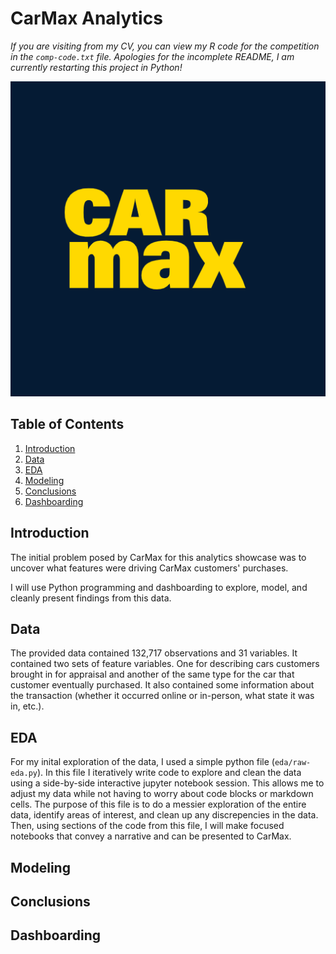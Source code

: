# CarMax Analytics
*If you are visiting from my CV, you can view my R code for the competition in the `comp-code.txt` file. Apologies for the incomplete README, I am currently restarting this project in Python!*

<p align="center">
  <img src = "./assets/logo.png">
</p>

## Table of Contents
1. [Introduction](#Introduction)
2. [Data](#Data)
3. [EDA](#EDA)
4. [Modeling](#Modeling)
5. [Conclusions](#Conclusions)
6. [Dashboarding](#Dashboarding)

## Introduction
The initial problem posed by CarMax for this analytics showcase was to uncover what features were driving CarMax customers' purchases. 

I will use Python programming and dashboarding to explore, model, and cleanly present findings from this data.

## Data
The provided data contained 132,717 observations and 31 variables. It contained two sets of feature variables. One for describing cars customers brought in for appraisal and another of the same type for the car that customer eventually purchased. It also contained some information about the transaction (whether it occurred online or in-person, what state it was in, etc.). 


## EDA
For my inital exploration of the data, I used a simple python file (`eda/raw-eda.py`). In this file I iteratively write code to explore and clean the data using a side-by-side interactive jupyter notebook session. This allows me to adjust my data while not having to worry about code blocks or markdown cells. The purpose of this file is to do a messier exploration of the entire data, identify areas of interest, and clean up any discrepencies in the data. Then, using sections of the code from this file, I will make focused notebooks that convey a narrative and can be presented to CarMax. 




## Modeling



## Conclusions



## Dashboarding
